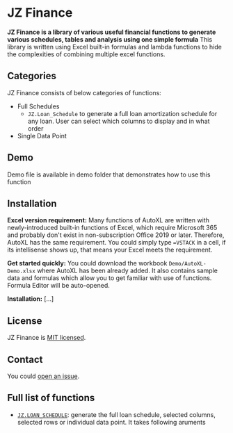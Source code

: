 # JZ Finance

**JZ Finance is a library of various useful financial functions to generate various schedules, tables and analysis using one simple formula** This library is written using Excel built-in formulas and lambda functions to hide the complexities of combining multiple excel functions.

## Categories

JZ Finance consists of below categories of functions:
- Full Schedules
    - `JZ.Loan_Schedule` to generate a full loan amortization schedule for any loan. User can select which columns to display and in what order
- Single Data Point

## Demo

Demo file is available in demo folder that demonstrates how to use this function

## Installation

**Excel version requirement:** Many functions of AutoXL are written with newly-introduced built-in functions of Excel, which require Microsoft 365 and probably don't exist in non-subscription Office 2019 or later. Therefore, AutoXL has the same requirement. You could simply type `=VSTACK` in a cell, if its intellisense shows up, that means your Excel meets the requirement.

<!-- If you don't have the good version of Excel on your machine, you could always use [Excel Online](https://www.office.com/launch/excel?ui=en-US&rs=GB&auth=1) which has new functions and is free. -->

**Get started quickly:** You could download the workbook `Demo/AutoXL-Demo.xlsx` where AutoXL has been already added. It also contains sample data and formulas which allow you to get familiar with use of functions. Formula Editor will be auto-opened.

**Installation:** [...]

## License

JZ Finance is [MIT licensed](https://github.com/jahanzaibriaz/jz_finance/blob/main/LICENSE).

## Contact

You could [open an issue](https://github.com/jahanzaibriaz/jz_finance/issues).

## Full list of functions
- [`JZ.LOAN_SCHEDULE`](Functions.md): generate the full loan schedule, selected columns, selected rows or individual data point. It takes following aruments